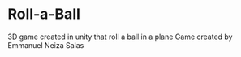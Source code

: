 # Roll-a-Ball
3D game created in unity that roll a ball in a plane
Game created by Emmanuel Neiza Salas
